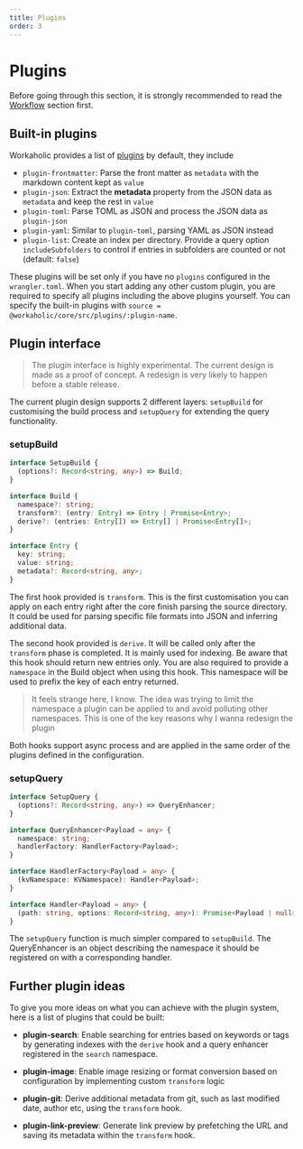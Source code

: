 ```yaml
---
title: Plugins
order: 3
---
```


# Plugins

Before going through this section, it is strongly recommended to read the [Workflow](./workflow) section first.

## Built-in plugins

Workaholic provides a list of [plugins](https://github.com/edmundhung/workaholic/tree/main/src/plugins) by default, they include

- `plugin-frontmatter`: Parse the front matter as `metadata` with the markdown content kept as `value`
- `plugin-json`: Extract the **metadata** property from the JSON data as `metadata` and keep the rest in `value`
- `plugin-toml`: Parse TOML as JSON and process the JSON data as `plugin-json`
- `plugin-yaml`: Similar to `plugin-toml`, parsing YAML as JSON instead
- `plugin-list`: Create an index per directory. Provide a query option `includeSubfolders` to control if  entries in subfolders are counted or not (default: `false`)

These plugins will be set only if you have no `plugins` configured in the `wrangler.toml`. When you start adding any other custom plugin, you are required to specify all plugins including the above plugins yourself. You can specify the built-in plugins with `source = @workaholic/core/src/plugins/:plugin-name`.

## Plugin interface

> The plugin interface is highly experimental. The current design is made as a proof of concept. A redesign is very likely to happen before a stable release.

The current plugin design supports 2 different layers: `setupBuild` for customising the build process and `setupQuery` for extending the query functionality.

### setupBuild

```ts
interface SetupBuild {
  (options?: Record<string, any>) => Build;
}

interface Build {
  namespace?: string;
  transform?: (entry: Entry) => Entry | Promise<Entry>;
  derive?: (entries: Entry[]) => Entry[] | Promise<Entry[]>;
}

interface Entry {
  key: string;
  value: string;
  metadata?: Record<string, any>;
}
```

The first hook provided is `transform`. This is the first customisation you can apply on each entry right after the core finish parsing the source directory. It could be used for parsing specific file formats into JSON and inferring additional data.

The second hook provided is `derive`. It will be called only after the `transform` phase is completed. It is mainly used for indexing. Be aware that this hook should return new entries only. You are also required to provide a `namespace` in the Build object when using this hook. This namespace will be used to prefix the key of each entry returned.

> It feels strange here, I know. The idea was trying to limit the namespace a plugin can be applied to and avoid polluting other namespaces. This is one of the key reasons why I wanna redesign the plugin

Both hooks support async process and are applied in the same order of the plugins defined in the configuration.

### setupQuery

```ts
interface SetupQuery {
  (options?: Record<string, any>) => QueryEnhancer;
}

interface QueryEnhancer<Payload = any> {
  namespace: string;
  handlerFactory: HandlerFactory<Payload>;
}

interface HandlerFactory<Payload = any> {
  (kvNamespace: KVNamespace): Handler<Payload>;
}

interface Handler<Payload = any> {
  (path: string, options: Record<string, any>): Promise<Payload | null>;
}
```

The `setupQuery` function is much simpler compared to `setupBuild`. The QueryEnhancer is an object describing the namespace it should be registered on with a corresponding handler.

## Further plugin ideas

To give you more ideas on what you can achieve with the plugin system, here is a list of plugins that could be built:

- **plugin-search**: Enable searching for entries based on keywords or tags by generating indexes with the `derive` hook and a query enhancer registered in the `search` namespace.

- **plugin-image**: Enable image resizing or format conversion based on configuration by implementing custom `transform` logic

- **plugin-git**: Derive additional metadata from git, such as last modified date, author etc, using the `transform` hook.

- **plugin-link-preview**: Generate link preview by prefetching the URL and saving its metadata within the `transform` hook.
